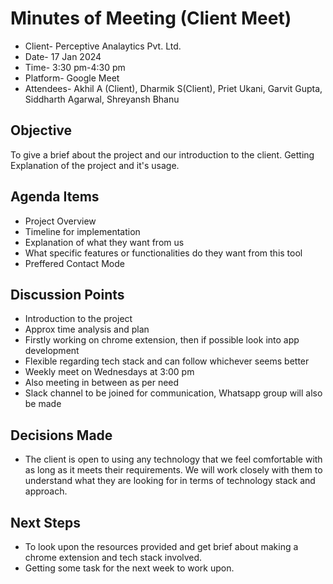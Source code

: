 
# Minutes of Meeting (Client Meet) 
- Client- Perceptive Analaytics Pvt. Ltd.
- Date- 17 Jan 2024
- Time- 3:30 pm-4:30 pm
- Platform- Google Meet
- Attendees- Akhil A (Client), Dharmik S(Client), Priet Ukani, Garvit Gupta, Siddharth Agarwal, Shreyansh Bhanu

## Objective 
To give a brief about the project and our introduction to the client. Getting Explanation of the project and it's usage.

## Agenda Items
- Project Overview
- Timeline for implementation
- Explanation of what they want from us
- What specific features or functionalities do they want from this tool
- Preffered Contact Mode 

## Discussion Points
- Introduction to the project 
- Approx time analysis and plan 
- Firstly working on chrome extension, then if possible look into app development
- Flexible regarding tech stack and can follow whichever seems better
- Weekly meet on Wednesdays at 3:00 pm
- Also meeting in between as per need
- Slack channel to be joined for communication, Whatsapp group will also be made

## Decisions Made
- The client is open to using any technology that we feel comfortable with as long as it meets their
requirements. We will work closely with them to understand what they are looking for in terms of
technology stack and approach.

## Next Steps
- To look upon the resources provided and get brief about making a chrome extension and tech stack involved.
- Getting some task for the next week to work upon.
